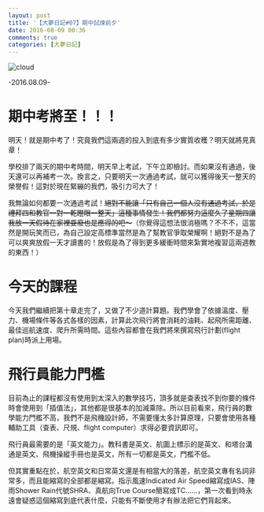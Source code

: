 ```yaml
---
layout: post
title: '【大夢日記#07】期中試煉前夕'
date: 2016-08-09 00:36
comments: true
categories: [大夢日記]
---
```

![cloud](https://imgur.com/7OzBwWf.jpg)

-2016.08.09-

# 期中考將至！！！

明天！就是期中考了！究竟我們這兩週的投入到底有多少實質收穫？明天就將見真章！

學校排了兩天的期中考時間，明天早上考試，下午立即檢討。而如果沒有通過，後天還可以再補考一次。換言之，只要明天一次通過考試，就可以獲得後天一整天的榮譽假！這對於現在緊繃的我們，吸引力可大了！

我無論如何都要一次通過考試！<del>絕對不能讓「只有自己一個人沒有通過考試，於是禮拜四和教官一對一乾瞪眼一整天」這種事情發生！我們都努力這麼久了星期四讓我放一天假待在家裡耍廢也是應得的吧～</del>（你覺得這想法很消極嗎？不不不，這當然是開玩笑而已，為自己設定高標準當然是為了幫教官爭取榮耀啊！絕對不是為了可以爽爽放假一天才讀書的！放假是為了得到更多緩衝時間來紮實地複習這兩週教的東西！）

# 今天的課程

今天我們繼續把第十章走完了，又做了不少道計算題。我們學會了依據溫度、壓力、機場條件等各式各樣的因素，計算此次飛行將會消耗的油耗、起飛所需距離、最佳巡航速度、爬升所需時間。這些內容都會在我們將來撰寫飛行計劃(flight plan)時派上用場。

# 飛行員能力門檻

目前為止的課程都沒有使用到太深入的數學技巧，頂多就是查表找不到你要的條件時會使用到「插值法」，其他都是很基本的加減乘除。所以目前看來，飛行員的數學能力門檻不高，我們不是飛機設計師，不需要懂太多計算原理，只要會使用各種輔助工具（查表、尺規、flight computer）求得必要資訊即可。

飛行員最需要的是「英文能力」。教科書是英文、航圖上標示的是英文、和塔台溝通是英文、飛機操縱手冊也是英文，所有一切都是英文，門檻不低。

但其實重點在於，航空英文和日常英文還是有相當大的落差，航空英文專有名詞非常多，而且能縮寫的全部都是縮寫。指示風速Indicated Air Speed縮寫成IAS、陣雨Shower Rain代號SHRA、真航向True Course簡寫成TC......，第一次看到時永遠會疑惑這個縮寫到底代表什麼，只能有不斷使用才有辦法把它們背起來。

